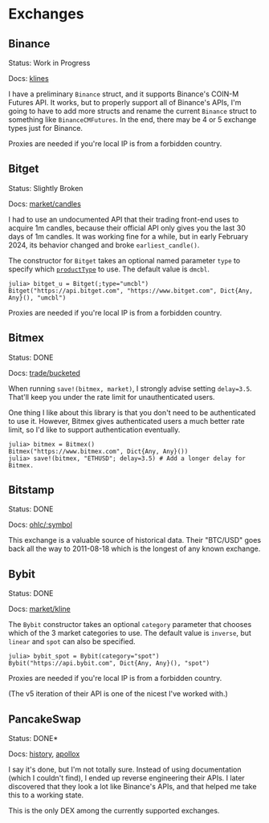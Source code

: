 # Exchanges

## Binance

Status:  Work in Progress

Docs: [klines](https://developers.binance.com/docs/derivatives/coin-margined-futures/market-data/Kline-Candlestick-Data)

I have a preliminary `Binance` struct, and it supports Binance's COIN-M Futures
API.  It works, but to properly support all of Binance's APIs, I'm going to
have to add more structs and rename the current `Binance` struct to something
like `BinanceCMFutures`.  In the end, there may be 4 or 5 exchange types just
for Binance.

Proxies are needed if you're local IP is from a forbidden country.

## Bitget

Status:  Slightly Broken

Docs: [market/candles](https://bitgetlimited.github.io/apidoc/en/mix/#get-candle-data)

I had to use an undocumented API that their trading front-end uses to acquire
1m candles, because their official API only gives you the last 30 days of 1m
candles.  It was working fine for a while, but in early February 2024, its
behavior changed and broke `earliest_candle()`.

The constructor for `Bitget` takes an optional named parameter `type` to
specify which [`productType`](https://bitgetlimited.github.io/apidoc/en/mix/#producttype)
to use.  The default value is `dmcbl`.

```julia-repl
julia> bitget_u = Bitget(;type="umcbl")
Bitget("https://api.bitget.com", "https://www.bitget.com", Dict{Any, Any}(), "umcbl")
```

Proxies are needed if you're local IP is from a forbidden country.

## Bitmex

Status:  DONE

Docs:  [trade/bucketed](https://www.bitmex.com/api/explorer/#!/Trade/Trade_getBucketed)

When running `save!(bitmex, market)`, I strongly advise setting `delay=3.5`.
That'll keep you under the rate limit for unauthenticated users.

One thing I like about this library is that you don't need to be authenticated
to use it.  However, Bitmex gives authenticated users a much better rate limit,
so I'd like to support authentication eventually.

```julia-repl
julia> bitmex = Bitmex()
Bitmex("https://www.bitmex.com", Dict{Any, Any}())
julia> save!(bitmex, "ETHUSD"; delay=3.5) # Add a longer delay for Bitmex.
```

## Bitstamp

Status:  DONE

Docs: [ohlc/:symbol](https://www.bitstamp.net/api/#tag/Market-info/operation/GetMarkets)

This exchange is a valuable source of historical data.  Their "BTC/USD" goes
back all the way to 2011-08-18 which is the longest of any known exchange.

## Bybit

Status:  DONE

Docs: [market/kline](https://bybit-exchange.github.io/docs/api-explorer/v5/market/kline)

The `Bybit` constructor takes an optional `category` parameter that
chooses which of the 3 market categories to use.  The default value is `inverse`,
but `linear` and `spot` can also be specified.

```julia-repl
julia> bybit_spot = Bybit(category="spot")
Bybit("https://api.bybit.com", Dict{Any, Any}(), "spot")
```

Proxies are needed if you're local IP is from a forbidden country.

(The v5 iteration of their API is one of the nicest I've worked with.)

## PancakeSwap

Status:  DONE*

Docs: [history](https://benchmarks.pyth.network/v1/shims/tradingview/history?symbol=Crypto.BTC/USD&from=1736148379&to=1736238379&resolution=5), [apollox](https://apollox-finance.gitbook.io/apollox-finance/welcome/trading-on-v2/how-to-interact-directly-with-the-contract)

I say it's done, but I'm not totally sure.  Instead of using documentation
(which I couldn't find), I ended up reverse engineering their APIs.  I later
discovered that they look a lot like Binance's APIs, and that helped me take
this to a working state.

This is the only DEX among the currently supported exchanges.
